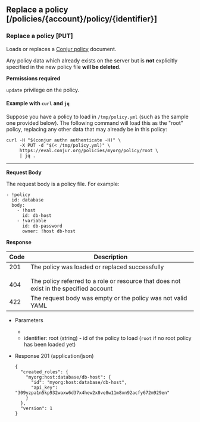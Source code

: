 ## Replace a policy [/policies/{account}/policy/{identifier}]

### Replace a policy [PUT]

Loads or replaces a [Conjur policy](/reference/policy.html)
document. 

Any policy data which already exists on the server but is **not** explicitly specified in the new policy file **will be deleted**. 

**Permissions required**

`update` privilege on the policy.

#### Example with `curl` and `jq`

Suppose you have a policy to load in `/tmp/policy.yml` (such as the sample one provided below). The following command will load this as the "root" policy, replacing any other data that may already be in this policy:

```
curl -H "$(conjur authn authenticate -H)" \
     -X PUT -d "$(< /tmp/policy.yml)" \
     https://eval.conjur.org/policies/myorg/policy/root \
     | jq .
```

---

**Request Body**

The request body is a policy file. For example:

```
- !policy
  id: database
  body:
    - !host
      id: db-host
    - !variable
      id: db-password
      owner: !host db-host
```

**Response**

| Code | Description                                                                            |
|------|----------------------------------------------------------------------------------------|
|  201 | The policy was loaded or replaced successfully                                         |
| <!-- include(partials/http_401.md) -->                                                        |
| <!-- include(partials/http_403.md) -->                                                        |
|  404 | The policy referred to a role or resource that does not exist in the specified account |
|  422 | The request body was empty or the policy was not valid YAML                            |

+ Parameters
  + <!-- include(partials/account_param.md) -->
  + identifier: root (string) - id of the policy to load (`root` if no root policy has been loaded yet)

+ Response 201 (application/json)

    ```
    {
      "created_roles": {
        "myorg:host:database/db-host": {
          "id": "myorg:host:database/db-host",
          "api_key": "309yzpa1n5kp932waxw6d37x4hew2x8ve8w11m8xn92acfy672m929en"
        }
      },
      "version": 1
    }
    ```
